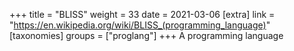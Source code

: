 +++
title = "BLISS"
weight = 33
date = 2021-03-06
[extra]
link = "https://en.wikipedia.org/wiki/BLISS_(programming_language)"
[taxonomies]
groups = ["proglang"]
+++
A programming language

